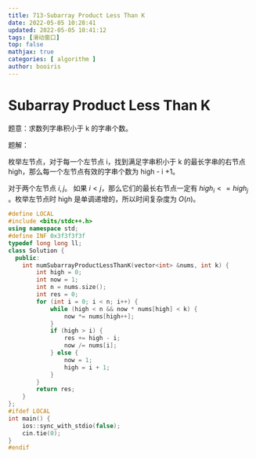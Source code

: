 ```yaml
---
title: 713-Subarray Product Less Than K 
date: 2022-05-05 10:28:41 
updated: 2022-05-05 10:41:12
tags: [滑动窗口] 
top: false
mathjax: true
categories: [ algorithm ]
author: booiris
---
```


# Subarray Product Less Than K

题意：求数列字串积小于 k 的字串个数。

题解：

枚举左节点，对于每一个左节点 i，找到满足字串积小于 k 的最长字串的右节点 high，那么每一个左节点有效的字串个数为 high - i +1。

对于两个左节点 $i , j$。 如果 $i<j$，那么它们的最长右节点一定有  $high_i <= high_j$ 。枚举左节点时 high 是单调递增的，所以时间复杂度为 $O(n)$。

```cpp
#define LOCAL
#include <bits/stdc++.h>
using namespace std;
#define INF 0x3f3f3f3f
typedef long long ll;
class Solution {
  public:
    int numSubarrayProductLessThanK(vector<int> &nums, int k) {
        int high = 0;
        int now = 1;
        int n = nums.size();
        int res = 0;
        for (int i = 0; i < n; i++) {
            while (high < n && now * nums[high] < k) {
                now *= nums[high++];
            }
            if (high > i) {
                res += high - i;
                now /= nums[i];
            } else {
                now = 1;
                high = i + 1;
            }
        }
        return res;
    }
};
#ifdef LOCAL
int main() {
    ios::sync_with_stdio(false);
    cin.tie(0);
}
#endif
```
